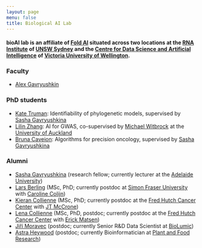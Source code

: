 ```yaml
---
layout: page
menu: false
title: Biological AI Lab
---
```



#### bioAI lab is an affiliate of [Fold AI](https://rnafold.ai) situated across two locations at the [RNA Institute](https://www.rna.unsw.edu.au/) of [UNSW Sydney](https://www.unsw.edu.au/) and the [Centre for Data Science and Artificial Intelligence](https://www.wgtn.ac.nz/cdsai) of [Victoria University of Wellington](https://www.wgtn.ac.nz/).


### Faculty

- [Alex Gavryushkin](/alex/)


### PhD students

- [Kate Truman](/kate/): Identifiability of phylogenetic models, supervised by [Sasha Gavryushkina](https://www.linkedin.com/in/alexandra-sasha-gavryushkina-5a24a4228/)
- [Lilin Zhang](): AI for GWAS, co-supervised by [Michael Witbrock](http://www.science.auckland.ac.nz/people/profile/m-witbrock) at the [University of Auckland](https://www.auckland.ac.nz/en/science/about-the-faculty/school-of-computer-science.html)
- [Bruna Caveion](): Algorithms for precision oncology, supervised by [Sasha Gavryushkina](https://www.linkedin.com/in/alexandra-sasha-gavryushkina-5a24a4228/)


### Alumni

- [Sasha Gavryushkina](https://www.linkedin.com/in/alexandra-sasha-gavryushkina-5a24a4228/) (research fellow; currently lecturer at the [Adelaide University](https://www.adelaide.edu.au/))
- [Lars Berling](https://github.com/Lars-B) (MSc, PhD; currently postdoc at [Simon Fraser University](https://www.sfu.ca/) with [Caroline Colijn](https://www.sfu.ca/math/people/faculty/ccolijn/))
- [Kieran Collienne](https://www.linkedin.com/in/kieran-collienne-62600887/) (MSc, PhD; currently postdoc at the [Fred Hutch Cancer Center](https://www.fredhutch.org/en.html) with [JT McCrone](https://mccronelab.github.io/))
- [Lena Collienne](https://www.lenacoll.de/) (MSc, PhD, postdoc; currently postdoc at the [Fred Hutch Cancer Center](https://www.fredhutch.org/en.html) with [Erick Matsen](https://matsen.fhcrc.org/))
- [Jiří Moravec](https://www.linkedin.com/in/ji%C5%99%C3%AD-moravec-2a104815b/) (postdoc; currently Senior R&D Data Scientist at [BioLumic](https://www.biolumic.com/))
- [Astra Heywood](https://www.linkedin.com/in/astra-heywood-a43229163/) (postdoc; currently Bioinformatician at [Plant and Food Research](https://careers.sciencenewzealand.org/plant-and-food-research/about-us))
